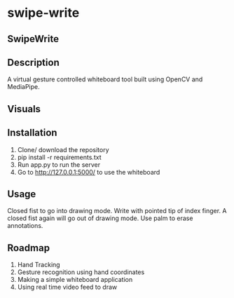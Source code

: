 # swipe-write
## SwipeWrite

## Description
A virtual gesture controlled whiteboard tool built using OpenCV and MediaPipe.

## Visuals


## Installation
1. Clone/ download the repository
2. pip install -r requirements.txt
3. Run app.py to run the server
4. Go to http://127.0.0.1:5000/ to use the whiteboard

## Usage
Closed fist to go into drawing mode. Write with pointed tip of index finger. A closed fist again will go out of drawing mode. Use palm to erase annotations.

## Roadmap
1. Hand Tracking 
2. Gesture recognition using hand coordinates 
3. Making a simple whiteboard application
4. Using real time video feed to draw 

